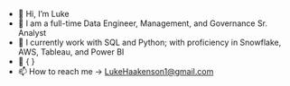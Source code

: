 - 👋 Hi, I’m Luke
- 👀 I am a full-time Data Engineer, Management, and Governance Sr. Analyst
- 🌱 I currently work with SQL and Python; with proficiency in Snowflake, AWS, Tableau, and Power BI
- 💞️ { }
- 📫 How to reach me -> LukeHaakenson1@gmail.com

<!---
thehawkyo/thehawkyo is a ✨ special ✨ repository because its `README.md` (this file) appears on your GitHub profile.
You can click the Preview link to take a look at your changes.
--->
